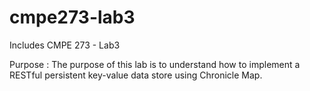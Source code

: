 # cmpe273-lab3

Includes CMPE 273 - Lab3

Purpose : The purpose of this lab is to understand how to implement a RESTful persistent key-value data store using Chronicle Map.
